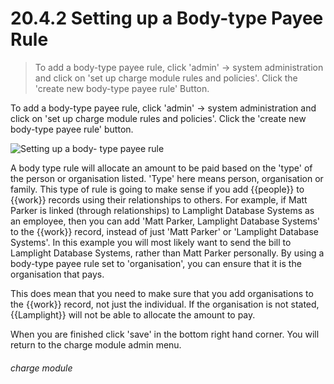 # 20.4.2    Setting up a Body-type Payee Rule

> To add a body-type payee rule, click 'admin' -> system administration and click on 'set up charge module rules and policies'. Click the 'create new body-type payee rule' Button. 

To add a body-type payee rule, click 'admin' -> system administration and click on 'set up charge module rules and policies'. Click the 'create new body-type payee rule' button. 

![Setting up a body- type payee rule](253a.png)

A body type rule will allocate an amount to be paid based on the 'type' of the person or organisation listed. 'Type' here means person, organisation or family. This type of rule is going to make sense if you add {{people}} to {{work}} records using their relationships to others. For example, if Matt Parker is linked (through relationships) to Lamplight Database Systems as an employee, then you can add 'Matt Parker, Lamplight Database Systems' to the {{work}} record, instead of just 'Matt Parker' or 'Lamplight Database Systems'. In this example you will most likely want to send the bill to Lamplight Database Systems, rather than Matt Parker personally. By using a body-type payee rule set to 'organisation', you can ensure that it is the organisation that pays. 

This does mean that you need to make sure that you add organisations to the {{work}} record, not just the individual. If the organisation is not stated, {{Lamplight}} will not be able to allocate the amount to pay. 

When you are finished click 'save' in the bottom right hand corner. You will return to the charge module admin menu. 

###### charge module

